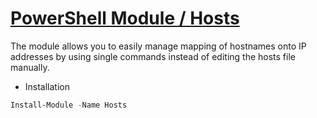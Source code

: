# [PowerShell Module / Hosts](https://www.powershellgallery.com/packages/Hosts)

The module allows you to easily manage mapping of hostnames onto IP addresses by using single commands instead of editing the hosts file manually.

- Installation
```powershell
Install-Module -Name Hosts
```